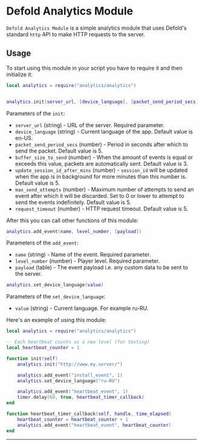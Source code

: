# Defold Analytics Module

`Defold Analytics Module` is a simple analytics module that uses Defold's standard `http` API to make HTTP requests to the server.

## Usage

To start using this module in your script you have to require it and then initialize it:

```lua
local analytics = require("analytics/analytics")


analytics.init(server_url, [device_language], [packet_send_period_secs], [buffer_size_to_send], [update_session_id_after_mins], [max_send_attempts], [request_timeout])
```

Parameters of the `init`:

- `server_url` (string) - URL of the server. Required parameter.
- `device_language` (string) - Current language of the app. Default value is en-US.
- `packet_send_period_secs` (number) - Period in seconds after which to send the packet. Default value is 5.
- `buffer_size_to_send` (number) - When the amount of events is equal or exceeds this value, packets are automatically sent. Default value is 3.
- `update_session_id_after_mins` (number) - `session_id` will be updated when the app is in background for more minutes than this number is. Default value is 5.
- `max_send_attempts` (number) - Maximum number of attempts to send an event after which it will be discarded. Set to 0 or lower to attempt to send the events indefinitely. Default value is 5.
- `request_timeout` (number) - HTTP request timeout. Default value is 5.

After this you can call other functions of this module:

```lua
analytics.add_event(name, level_number, [payload])
```

Parameters of the `add_event`:

- `name` (string) - Name of the event. Required parameter.
- `level_number` (number) - Player level. Required parameter.
- `payload` (table) - The event payload i.e. any custom data to be sent to the server.


```lua
analytics.set_device_language(value)
```

Parameters of the `set_device_language`:

- `value` (string) - Current language. For example ru-RU.

Here's an example of using this module:

```lua
local analytics = require("analytics/analytics")

-- Each heartbeat counts as a new level (for testing)
local heartbeat_counter = 1

function init(self)
	analytics.init("http://www.my.server/")

	analytics.add_event("install_event", 1)
	analytics.set_device_language("ru-RU")

	analytics.add_event("heartbeat_event", 1)
	timer.delay(60, true, heartbeat_timer_callback)
end

function heartbeat_timer_callback(self, handle, time_elapsed)
	heartbeat_counter = heartbeat_counter + 1
	analytics.add_event("heartbeat_event", heartbeat_counter)
end
```

---